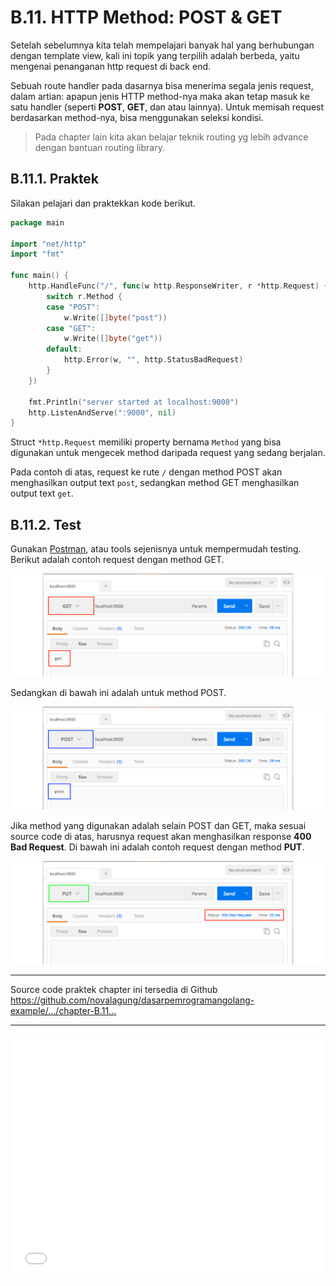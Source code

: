 # B.11. HTTP Method: POST & GET

Setelah sebelumnya kita telah mempelajari banyak hal yang berhubungan dengan template view, kali ini topik yang terpilih adalah berbeda, yaitu mengenai penanganan http request di back end.

Sebuah route handler pada dasarnya bisa menerima segala jenis request, dalam artian: apapun jenis HTTP method-nya maka akan tetap masuk ke satu handler (seperti **POST**, **GET**, dan atau lainnya). Untuk memisah request berdasarkan method-nya, bisa menggunakan seleksi kondisi.

> Pada chapter lain kita akan belajar teknik routing yg lebih advance dengan bantuan routing library.

## B.11.1. Praktek

Silakan pelajari dan praktekkan kode berikut.

```go
package main

import "net/http"
import "fmt"

func main() {
	http.HandleFunc("/", func(w http.ResponseWriter, r *http.Request) {
		switch r.Method {
		case "POST":
			w.Write([]byte("post"))
		case "GET":
			w.Write([]byte("get"))
		default:
			http.Error(w, "", http.StatusBadRequest)
		}
	})

	fmt.Println("server started at localhost:9000")
	http.ListenAndServe(":9000", nil)
}
```

Struct `*http.Request` memiliki property bernama `Method` yang bisa digunakan untuk mengecek method daripada request yang sedang berjalan.

Pada contoh di atas, request ke rute `/` dengan method POST akan menghasilkan output text `post`, sedangkan method GET menghasilkan output text `get`.

## B.11.2. Test

Gunakan [Postman](https://chrome.google.com/webstore/detail/postman/fhbjgbiflinjbdggehcddcbncdddomop?hl=en), atau tools sejenisnya untuk mempermudah testing. Berikut adalah contoh request dengan method GET.

![Request GET](images/B_http_method_basic_1_get.png)

Sedangkan di bawah ini adalah untuk method POST.

![Request POST](images/B_http_method_basic_2_post.png)

Jika method yang digunakan adalah selain POST dan GET, maka sesuai source code di atas, harusnya request akan menghasilkan response **400 Bad Request**. Di bawah ini adalah contoh request dengan method **PUT**.

![400 Bad Request](images/B_http_method_basic_3_bad_request.png)

---

<div class="source-code-link">
    <div class="source-code-link-message">Source code praktek chapter ini tersedia di Github</div>
    <a href="https://github.com/novalagung/dasarpemrogramangolang-example/tree/master/chapter-B.11-http-method">https://github.com/novalagung/dasarpemrogramangolang-example/.../chapter-B.11...</a>
</div>

---

<iframe src="partial/ebooks.html" width="100%" height="390px" frameborder="0" scrolling="no"></iframe>
